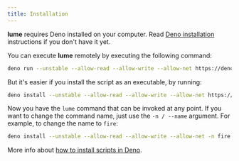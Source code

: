 ```yaml
---
title: Installation
---
```


**lume** requires Deno installed on your computer. Read [Deno installation](https://deno.land/#installation) instructions if you don't have it yet.

You can execute **lume** remotely by executing the following command:

```sh
deno run --unstable --allow-read --allow-write --allow-net https://deno.land/x/lume/cli.js
```

But it's easier if you install the script as an executable, by running:

```sh
deno install --unstable --allow-read --allow-write --allow-net https://deno.land/x/lume/cli.js
```

Now you have the `lume` command that can be invoked at any point. If you want to change the command name, just use the `-n / --name` argument. For example, to change the name to `fire`:

```sh
deno install --unstable --allow-read --allow-write --allow-net -n fire https://deno.land/x/lume/cli.js
```

More info about [how to install scripts in Deno](https://deno.land/manual/tools/script_installer).
